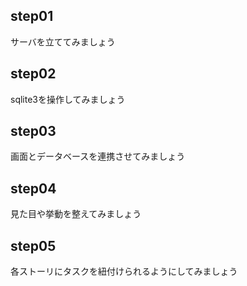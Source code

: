 ## step01
サーバを立ててみましょう
## step02
sqlite3を操作してみましょう
## step03
画面とデータベースを連携させてみましょう
## step04
見た目や挙動を整えてみましょう
## step05
各ストーリにタスクを紐付けられるようにしてみましょう
